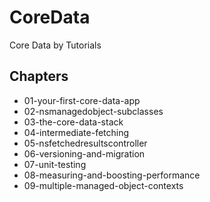 # CoreData
Core Data by Tutorials




## Chapters
- 01-your-first-core-data-app
- 02-nsmanagedobject-subclasses
- 03-the-core-data-stack
- 04-intermediate-fetching
- 05-nsfetchedresultscontroller
- 06-versioning-and-migration
- 07-unit-testing
- 08-measuring-and-boosting-performance
- 09-multiple-managed-object-contexts
